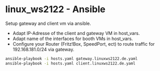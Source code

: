 # linux_ws2122 - Ansible

Setup gateway and client vm via ansible.

- Adapt IP-Adresse of the client and gateway VM in host_vars.
- Adapt name of the interfaces for booth VMs in host_vars.
- Configure your Router (Fritz!Box, SpeedPort, ect) to route traffic for
  192.168.181.0/24 via gateway.

```bash
ansible-playbook -i hosts.yaml gateway.linuxws2122.de.yaml
ansible-playbook -i hosts.yaml client.linuxws2122.de.yaml
```
